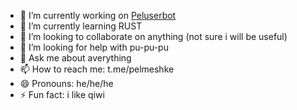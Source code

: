 - 🔭 I’m currently working on [Peluserbot](https://github.com/pelmesh619/PelUserbot-2.0)
- 🌱 I’m currently learning RUST
- 👯 I’m looking to collaborate on anything (not sure i will be useful)
- 🤔 I’m looking for help with pu-pu-pu
- 💬 Ask me about averything
- 📫 How to reach me: t.me/pelmeshke
- 😄 Pronouns: he/he/he
- ⚡ Fun fact: i like qiwi

